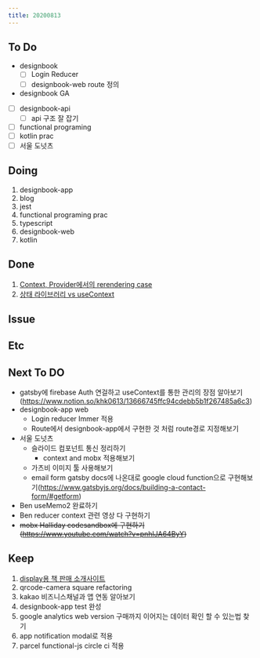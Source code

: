 ```yaml
---
title: 20200813
---
```


## To Do

- designbook
  - [ ] Login Reducer
  - [ ] designbook-web route 정의
- designbook GA
- [ ] designbook-api
  - [ ] api 구조 잘 잡기
- [ ] functional programing
- [ ] kotlin prac
- [ ] 서울 도넛츠

## Doing

1. designbook-app
2. blog
3. jest
4. functional programing prac
5. typescript
6. designbook-web
7. kotlin

## Done

1. [Context, Provider에서의 rerendering case](https://www.notion.so/khk0613/useContext-value-with-React-memo-4836348a572c4601bb3b2f9774426286)
2. [상태 라이브러리 vs useContext](https://www.notion.so/khk0613/Redux-or-Context-c82f3d0a16da466ba68c51767261d519)

## Issue

## Etc

## Next To DO

- gatsby에 firebase Auth 연걸하고 useContext를 통한 관리의 장점 알아보기(https://www.notion.so/khk0613/13666745ffc94cdebb5b1f267485a6c3)
- designbook-app web
  - Login reducer Immer 적용
  - Route에서 designbook-app에서 구현한 것 처럼 route경로 지정해보기
- 서울 도넛츠
  - 슬라이드 컴포넌트 통신 정리하기
    - context and mobx 적용해보기
  - 가츠비 이미지 툴 사용해보기
  - email form gatsby docs에 나온대로 google cloud function으로 구현해보기(https://www.gatsbyjs.org/docs/building-a-contact-form/#getform)
- Ben useMemo2 완료하기
- Ben reducer context 관련 영상 다 구현하기
- <strike>mobx Halliday codesandbox에 구현하기 (https://www.youtube.com/watch?v=pnhIJA64ByY)</strike>

## Keep

1. [display용 책 판매 소개사이트](https://www.notion.so/664d830ecbd64cfd92ec8d22efa725fa)
2. qrcode-camera square refactoring
3. kakao 비즈니스채널과 앱 연동 알아보기
4. designbook-app test 완성
5. google analytics web version 구매까지 이어지는 데이터 확인 할 수 있는법 찾기
6. app notification modal로 적용
7. parcel functional-js circle ci 적용
